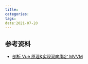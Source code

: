 ```yaml
---
title:
categories:
tags:
date:2021-07-20
---
```


<!-- more -->

## 参考资料

- [剖析 Vue 原理&实现双向绑定 MVVM](https://segmentfault.com/a/1190000006599500)
